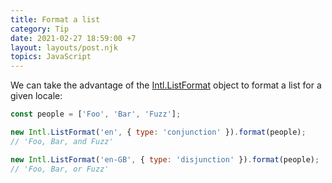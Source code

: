 ```yaml
---
title: Format a list
category: Tip
date: 2021-02-27 18:59:00 +7
layout: layouts/post.njk
topics: JavaScript
---
```


We can take the advantage of the [Intl.ListFormat](https://developer.mozilla.org/en-US/docs/Web/JavaScript/Reference/Global_Objects/Intl/ListFormat) object to format a list for a given locale:

```js
const people = ['Foo', 'Bar', 'Fuzz'];

new Intl.ListFormat('en', { type: 'conjunction' }).format(people);
// 'Foo, Bar, and Fuzz'

new Intl.ListFormat('en-GB', { type: 'disjunction' }).format(people);
// 'Foo, Bar, or Fuzz'
```
